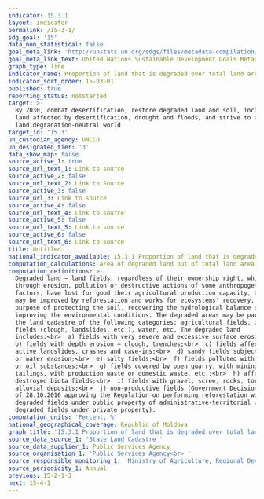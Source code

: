 ```yaml
---
indicator: 15.3.1
layout: indicator
permalink: /15-3-1/
sdg_goal: '15'
data_non_statistical: false
goal_meta_link: 'http://unstats.un.org/sdgs/files/metadata-compilation/Metadata-Goal-15.pdf'
goal_meta_link_text: United Nations Sustainable Development Goals Metadata (pdf 456kB)
graph_type: line
indicator_name: Proportion of land that is degraded over total land area
indicator_sort_order: 15-03-01
published: true
reporting_status: notstarted
target: >-
  By 2030, combat desertification, restore degraded land and soil, including
  land affected by desertification, drought and floods, and strive to achieve a
  land degradation-neutral world
target_id: '15.3'
un_custodian_agency: UNCCD
un_designated_tier: '3'
data_show_map: false
source_active_1: true
source_url_text_1: Link to source
source_active_2: false
source_url_text_2: Link to Source
source_active_3: false
source_url_3: Link to source
source_active_4: false
source_url_text_4: Link to source
source_active_5: false
source_url_text_5: Link to source
source_active_6: false
source_url_text_6: Link to source
title: Untitled
national_indicator_available: 15.3.1 Proportion of land that is degraded over total land area
computation_calculations: Area of degraded land out of total land area *100<br>
computation_definitions: >-
  Degraded land – land fields, regardless of their ownership right, which
  through erosion, pollution or destructive actions of some anthropogenic
  factors, have lost for good their agricultural production capacity, but which
  may be improved by reforestation and works for ecosystems' recovery, for the
  purpose of protecting the soil, recovering the hydrological balance and
  improving the environmental conditions. The degraded areas may be part within
  the land cadastre of the following categories: agricultural fields, other
  fields (clough, landslides, etc.), water, etc. The degraded land
  includes:<br>  a) fields with very severe and excessive surface erosion;<br> 
  b) fields with depth erosion – clough, trenches;<br>  c) fields affected by
  active landslides, crashes and cave-ins;<br>  d) sandy fields subject to wind
  or water erosion;<br>  e) salty fields;<br>  f) fields polluted with chemical
  or oil substances;<br>  g) fields covered by open quarry, with mining
  tailings, with production waste or domestic waste, etc.;<br>  h) affected or
  destroyed biota fields;<br>  i) fields with gravel, scree, rocks, torrential
  alluvial deposits;<br>  j) non-productive fields (Government Decision No.1186
  of 28.10.2016 approving the Regulation on performing reforestation works on
  degraded fields under public property of administrative-territorial units and
  degraded fields under private property).
computation_units: 'Percent, %'
national_geographical_coverage: Republic of Moldova
graph_title: '15.3.1 Proportion of land that is degraded over total land area '
source_data_source_1: 'State Land Cadastre '
source_data_supplier_1: Public Services Agency
source_organisation_1: 'Public Services Agency<br> '
source_responsible_monitoring_1: 'Ministry of Agriculture, Regional Development and Environment'
source_periodicity_1: Annual
previous: 15-2-1-3
next: 15-4-1
---
```

